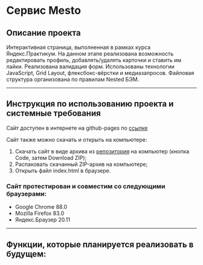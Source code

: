 # Сервис Mesto

## Описание проекта
Интерактивная страница, выполненная в рамках курса Яндекс.Практикум.
На данном этапе реализована возможность редактировать профиль, добавлять/удалять карточки и ставить им лайки.
Реализована валидация форм.
Использованы технологии JavaScript, Grid Layout, флексбокс-вёрстки и медиазапросов.
Файловая структура организована по правилам Nested БЭМ.
___________________________
## Инструкция по использованию проекта и системные требования
Сайт доступен в интернете на github-pages по [ссылке](https://niarga.github.io/mesto/)

Сайт также можно скачать и открыть на компьютере:
1. Скачать сайт в виде архива из [репозитория](https://github.com/niarga/mesto) на компьютер (кнопка Code, затем Download ZIP);
2. Распаковать скачанный ZIP-архив на компьютере;
3. Открыть файл index.html в браузере.

### Сайт протестирован и совместим со следующими браузерами:
* Google Chrome 88.0
* Mozilla Firefox 83.0
* Яндекс.Браузер 20.11

___________________________
## Функции, которые планируется реализовать в будущем:

